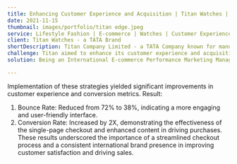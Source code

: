 ```yaml
---
title: Enhancing Customer Experience and Acquisition | Titan Watches | SEA Region
date: 2021-11-15
thumbnail: images/portfolio/titan edge.jpeg
service: Lifestyle Fashion | E-commerce | Watches | Customer Experience and Acquisition
client: Titan Watches - a TATA Brand
shortDescription: Titan Company Limited - a TATA Company known for manufacturing lifestyle fashion goods - watches, wearables and accessories, website and marketplace brand pages in the Southeast Asian (SEA) market.
challenge: Titan aimed to enhance its customer experience and acquisition via its website and marketplace brand pages in the Southeast Asian (SEA) market. The primary challenge was the complexity of the checkout process and the lack of an international feel and satisfactory product details, which deterred potential customers from completing their purchases.
solution: Being an International E-commerce Performance Marketing Manager, I led the initiative to address these challenges by implementing two key strategies. Single Page Checkout- Simplified the checkout process by reducing the steps required to complete a purchase, making it more user-friendly, especially for international customers. International Look and Feel- Enhanced the website and marketplace brand pages with A+ content that resonated with a global audience. This included high-quality banners and images, detailed product descriptions, easy navigation and localized content to ensure a cohesive and appealing international brand presence. The strategy was executed through a data-driven approach, focusing on customer behaviour analytics and insights gathered from various touchpoints. Collaborated closely with cross-functional teams, including the product, operations, tech, and CRM teams, to ensure seamless implementation and alignment with the overall brand strategy.

---
```

Implementation of these strategies yielded significant improvements in customer experience and conversion metrics. 
Result:
1) Bounce Rate: Reduced from 72% to 38%, indicating a more engaging and user-friendly interface.
2) Conversion Rate: Increased by 2X, demonstrating the effectiveness of the single-page checkout and enhanced content in driving purchases.
These results underscored the importance of a streamlined checkout process and a consistent international brand presence in improving customer satisfaction and driving sales.
